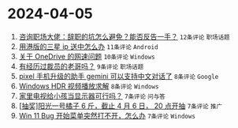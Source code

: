 # 2024-04-05

1. [咨询职场大佬：辞职的坑怎么避免？能否反告一手？](https://www.v2ex.com/t/1029810) `12条评论` `职场话题`
1. [用港版的三星 ip 送中怎么办](https://www.v2ex.com/t/1029811) `11条评论` `Android`
1. [关于 OneDrive 的网速问题](https://www.v2ex.com/t/1029808) `10条评论` `Windows`
1. [有经历过裁员的老哥吗？](https://www.v2ex.com/t/1029794) `9条评论` `职场话题`
1. [pixel 手机升级的助手 gemini 可以支持中文对话了](https://www.v2ex.com/t/1029796) `8条评论` `Google`
1. [Windows HDR 视频播放求解](https://www.v2ex.com/t/1029793) `8条评论` `Windows`
1. [家里电视给小孩当显示器可行吗？](https://www.v2ex.com/t/1029818) `7条评论` `问与答`
1. [[抽奖]阳光一号橘子 6 斤，截止 4 月 6 日， 20 点开抽](https://www.v2ex.com/t/1029817) `7条评论` `推广`
1. [Win 11 Bug 开始菜单突然打不开，怎么办](https://www.v2ex.com/t/1029809) `7条评论` `Windows`
